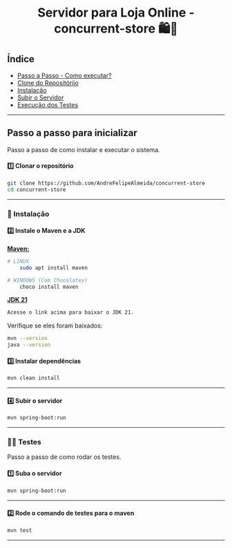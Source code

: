 <h1 align="center">Servidor para Loja Online - concurrent-store 🛍🛒</h1>

## Índice 
* [Passo a Passo - Como executar?](#Passo-a-passo-para-inicializar)
* [Clone do Repositóriio](#1️⃣-Clonar-o-repositório)
* [Instalação](#🚀-Instalação)
* [Subir o Servidor](#4️⃣-Subir-o-servidor)
* [Execução dos Testes](#👩‍💻-Testes)

---
## Passo a passo para inicializar
Passo a passo de como instalar e executar o sistema.

#### **1️⃣ Clonar o repositório** 
```sh
git clone https://github.com/AndreFelipeAlmeida/concurrent-store
cd concurrent-store
```
---
### 🚀 Instalação 

#### **2️⃣ Instale o Maven e a JDK**  
[**Maven:**](https://maven.apache.org/install.html)
```sh
# LINUX
    sudo apt install maven

# WINDOWS (Com Chocolatey)
    choco install maven
```

[**JDK 21**](https://www.oracle.com/br/java/technologies/downloads/#jdk21-linux)
```sh
Acesse o link acima para baixar o JDK 21.
```

Verifique se eles foram baixados:
```sh
mvn --version
java --version
```

#### **3️⃣ Instalar dependências**  
```sh
mvn clean install
```
---

#### **4️⃣ Subir o servidor**  
```sh
mvn spring-boot:run
```
---

### 👩‍💻 Testes
Passo a passo de como rodar os testes.

#### **1️⃣ Suba o servidor** 
```sh
mvn spring-boot:run
```
---
#### **2️⃣ Rode o comando de testes para o maven**
```sh
mvn test
```
---
